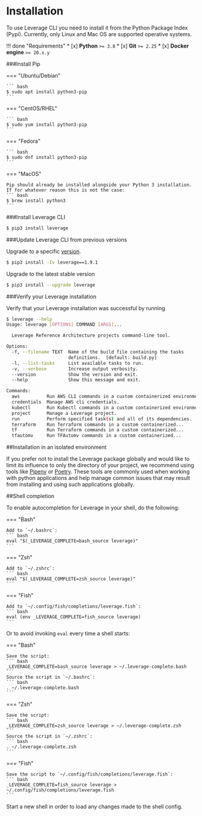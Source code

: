 # Installation

To use Leverage CLI you need to install it from the Python Package Index (Pypi). Currently, only Linux and Mac OS are supported operative systems.

!!! done "Requirements"
    * [x] **Python** `>= 3.8`
    * [x] **Git** `>= 2.25`
    * [x] **Docker engine** `>= 20.x.y`

###Install Pip

=== "Ubuntu/Debian"

    ``` bash
    $ sudo apt install python3-pip
    ```

=== "CentOS/RHEL"

    ``` bash
    $ sudo yum install python3-pip
    ```

=== "Fedora"

    ``` bash
    $ sudo dnf install python3-pip
    ```

=== "MacOS"

    Pip should already be installed alongside your Python 3 installation. If for whatever reason this is not the case:
    ``` bash
    $ brew install python3
    ```

###Install Leverage CLI

``` bash
$ pip3 install leverage
```

###Update Leverage CLI from previous versions

Upgrade to a specific [version](https://github.com/binbashar/leverage/releases).
``` bash
$ pip3 install -Iv leverage==1.9.1
```

Upgrade to the latest stable version
``` bash
$ pip3 install --upgrade leverage
```

###Verify your Leverage installation

Verify that your Leverage installation was successful by running
``` bash
$ leverage --help
Usage: leverage [OPTIONS] COMMAND [ARGS]...

  Leverage Reference Architecture projects command-line tool.

Options:
  -f, --filename TEXT  Name of the build file containing the tasks
                       definitions.  [default: build.py]
  -l, --list-tasks     List available tasks to run.
  -v, --verbose        Increase output verbosity.
  --version            Show the version and exit.
  --help               Show this message and exit.

Commands:
  aws          Run AWS CLI commands in a custom containerized environment.
  credentials  Manage AWS cli credentials.
  kubectl      Run Kubectl commands in a custom containerized environment.
  project      Manage a Leverage project.
  run          Perform specified task(s) and all of its dependencies.
  terraform    Run Terraform commands in a custom containerized...
  tf           Run Terraform commands in a custom containerized...
  tfautomv     Run TFAutomv commands in a custom containerized...
```

##Installation in an isolated environment

If you prefer not to install the Leverage package globally and would like to limit its influence to only the directory of your project, we recommend using tools like [Pipenv](https://pipenv.pypa.io/en/latest/) or [Poetry](https://python-poetry.org/). These tools are commonly used when working with python applications and help manage common issues that may result from installing and using such applications globally.

##Shell completion

To enable autocompletion for Leverage in your shell, do the following:

=== "Bash"

    Add to `~/.bashrc`:
    ``` bash
    eval "$(_LEVERAGE_COMPLETE=bash_source leverage)"
    ```

=== "Zsh"

    Add to `~/.zshrc`:
    ``` bash
    eval "$(_LEVERAGE_COMPLETE=zsh_source leverage)"
    ```

=== "Fish"

    Add to `~/.config/fish/completions/leverage.fish`:
    ``` bash
    eval (env _LEVERAGE_COMPLETE=fish_source leverage)
    ```

Or to avoid invoking `eval` every time a shell starts:

=== "Bash"

    Save the script:
    ``` bash
    _LEVERAGE_COMPLETE=bash_source leverage > ~/.leverage-complete.bash
    ```
    Source the script in `~/.bashrc`:
    ``` bash
    . ~/.leverage-complete.bash
    ```

=== "Zsh"

    Save the script:
    ``` bash
    _LEVERAGE_COMPLETE=zsh_source leverage > ~/.leverage-complete.zsh
    ```
    Source the script in `~/.zshrc`:
    ``` bash
    . ~/.leverage-complete.zsh
    ```

=== "Fish"

    Save the script to `~/.config/fish/completions/leverage.fish`:
    ``` bash
    _LEVERAGE_COMPLETE=fish_source leverage > ~/.config/fish/completions/leverage.fish
    ```

Start a new shell in order to load any changes made to the shell config.
